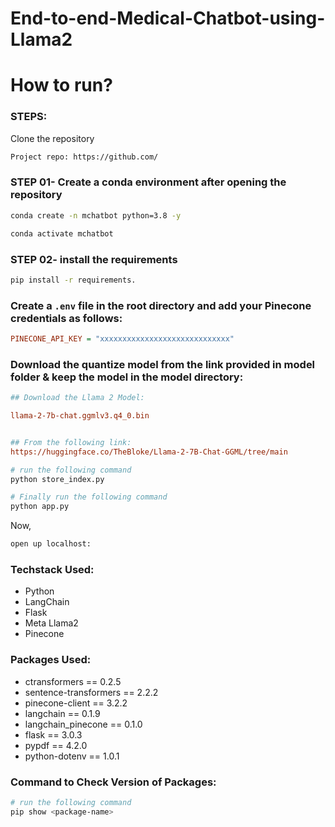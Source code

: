 # End-to-end-Medical-Chatbot-using-Llama2

# How to run?
### STEPS:

Clone the repository

```bash
Project repo: https://github.com/
```

### STEP 01- Create a conda environment after opening the repository

```bash
conda create -n mchatbot python=3.8 -y
```

```bash
conda activate mchatbot
```

### STEP 02- install the requirements
```bash
pip install -r requirements.
```


### Create a `.env` file in the root directory and add your Pinecone credentials as follows:

```ini
PINECONE_API_KEY = "xxxxxxxxxxxxxxxxxxxxxxxxxxxxx"
```


### Download the quantize model from the link provided in model folder & keep the model in the model directory:

```ini
## Download the Llama 2 Model:

llama-2-7b-chat.ggmlv3.q4_0.bin


## From the following link:
https://huggingface.co/TheBloke/Llama-2-7B-Chat-GGML/tree/main
```

```bash
# run the following command
python store_index.py
```

```bash
# Finally run the following command
python app.py
```

Now,
```bash
open up localhost:
```


### Techstack Used:

- Python 
- LangChain
- Flask
- Meta Llama2
- Pinecone

### Packages Used:

- ctransformers == 0.2.5
- sentence-transformers == 2.2.2
- pinecone-client == 3.2.2
- langchain == 0.1.9 
- langchain_pinecone ==  0.1.0
- flask == 3.0.3
- pypdf == 4.2.0
- python-dotenv == 1.0.1


### Command to Check Version of Packages:

```bash
# run the following command
pip show <package-name>
```